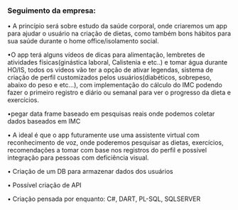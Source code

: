 <h3>Seguimento da empresa:</h3>

• A princípio será sobre estudo da saúde corporal, onde criaremos um app para ajudar o usuário na criação de dietas, como também bons hábitos para sua saúde durante o home office/isolamento social. 



•O app terá alguns vídeos de dicas para alimentação, lembretes de atividades físicas(ginástica laboral, Calistenia e etc..) e tomar água durante HO/IS, todos os vídeos vão ter a opção de ativar legendas, sistema de criação de perfil customizados pelos usuários(diabéticos, sobrepeso, abaixo do peso e etc...), com implementação do cálculo do IMC podendo fazer o primeiro registro e diário ou semanal para ver o progresso da dieta e exercícios.



•pegar data frame baseado em pesquisas reais onde podemos coletar dados baseados em IMC



•  A ideal é que o app futuramente use uma assistente virtual com reconhecimento de voz, onde poderemos pesquisar as dietas, exercícios, recomendações a tomar com base nos registros do perfil e possível integração para pessoas com deficiência visual.



• Criação de um DB para armazenar dados dos usuários

• Possível criação de API

• Criação pensada por enquanto: C#, DART, PL-SQL, SQLSERVER
